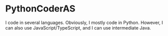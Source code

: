 # PythonCoderAS

I code in several languages. Obviously, I mostly code in Python. However, I can also use JavaScript/TypeScript, and I can use intermediate Java.
